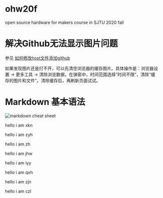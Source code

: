 # ohw20f
open source hardware for makers  course in SJTU 2020 fall

# 解决Github无法显示图片问题
参见 [如何修改host文件添加github](http://blog.csdn.net/weixin_42128813/article/details/102915578)

如果发现图片还是打不开，可以先清空浏览器的缓存图片。具体操作是：浏览器设置 -> 更多工具 -> 清除浏览数据，在弹窗中，时间范围选择“时间不限”，清除“缓存的图片和文件”。清除缓存后，再刷新页面试试。




# Markdown 基本语法
![markdown cheat sheet](https://github.com/shiep18/EIS2020/blob/master/markdowncheatsheet.JPG)


hello i am xkn

hello i am zyh

hello i am zh

hello i am jhw

hello i am lyy

hello i am qxh

hello i am zjn

hello i am czl
